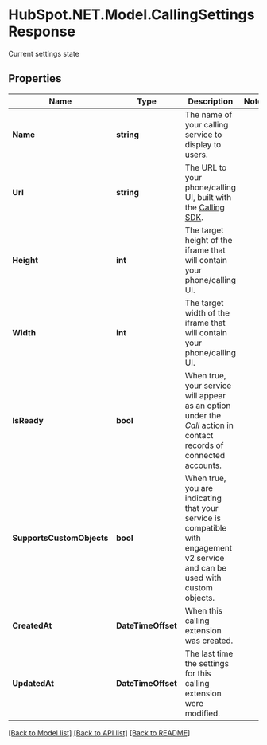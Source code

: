 # HubSpot.NET.Model.CallingSettingsResponse
Current settings state

## Properties

Name | Type | Description | Notes
------------ | ------------- | ------------- | -------------
**Name** | **string** | The name of your calling service to display to users. | 
**Url** | **string** | The URL to your phone/calling UI, built with the [Calling SDK](#). | 
**Height** | **int** | The target height of the iframe that will contain your phone/calling UI. | 
**Width** | **int** | The target width of the iframe that will contain your phone/calling UI. | 
**IsReady** | **bool** | When true, your service will appear as an option under the *Call* action in contact records of connected accounts. | 
**SupportsCustomObjects** | **bool** | When true, you are indicating that your service is compatible with engagement v2 service and can be used with custom objects. | 
**CreatedAt** | **DateTimeOffset** | When this calling extension was created. | 
**UpdatedAt** | **DateTimeOffset** | The last time the settings for this calling extension were modified. | 

[[Back to Model list]](../README.md#documentation-for-models) [[Back to API list]](../README.md#documentation-for-api-endpoints) [[Back to README]](../README.md)

